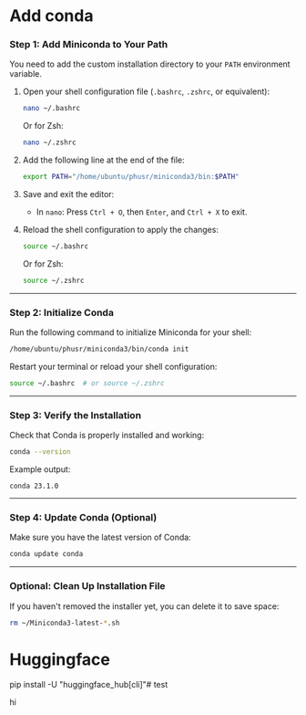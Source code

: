 # Add conda

### **Step 1: Add Miniconda to Your Path**
You need to add the custom installation directory to your `PATH` environment variable.

1. Open your shell configuration file (`.bashrc`, `.zshrc`, or equivalent):
   ```bash
   nano ~/.bashrc
   ```
   Or for Zsh:
   ```bash
   nano ~/.zshrc
   ```

2. Add the following line at the end of the file:
   ```bash
   export PATH="/home/ubuntu/phusr/miniconda3/bin:$PATH"
   ```

3. Save and exit the editor:
   - In `nano`: Press `Ctrl + O`, then `Enter`, and `Ctrl + X` to exit.

4. Reload the shell configuration to apply the changes:
   ```bash
   source ~/.bashrc
   ```
   Or for Zsh:
   ```bash
   source ~/.zshrc
   ```

---

### **Step 2: Initialize Conda**
Run the following command to initialize Miniconda for your shell:
```bash
/home/ubuntu/phusr/miniconda3/bin/conda init
```

Restart your terminal or reload your shell configuration:
```bash
source ~/.bashrc  # or source ~/.zshrc
```

---

### **Step 3: Verify the Installation**
Check that Conda is properly installed and working:
```bash
conda --version
```

Example output:
```plaintext
conda 23.1.0
```

---

### **Step 4: Update Conda (Optional)**
Make sure you have the latest version of Conda:
```bash
conda update conda
```

---

### **Optional: Clean Up Installation File**
If you haven't removed the installer yet, you can delete it to save space:
```bash
rm ~/Miniconda3-latest-*.sh
```

# Huggingface
pip install -U "huggingface_hub[cli]"# test

hi